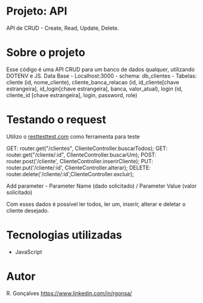 # Projeto: API

API de CRUD - Create, Read, Update, Delete.

# Sobre o projeto

Esse código é uma API CRUD para um banco de dados qualquer, utilizando DOTENV e JS.
Data Base - Localhost:3000 - schema: db_clientes - Tabelas: cliente (id, nome_cliente), cliente_banca_relacao (id, id_cliente[chave estrangeira], id_login[chave estrangeira], banca, valor_atual), login (id, cliente_id [chave estrangeira], login, password, role)

# Testando o request

Utilizo o [resttesttest.com](https://resttesttest.com/ "request test") como ferramenta para teste

GET: router.get("/clientes", ClienteController.buscarTodos);
GET: router.get("/cliente/:id", ClienteController.buscarUm);
POST: router.post('/cliente', ClienteController.inserirCliente);
PUT: router.put('/cliente/:id', ClienteController.alterar);
DELETE: router.delete('/cliente/:id',ClienteController.excluir);

Add parameter - Parameter Name (dado solicitado) / Parameter Value (valor solicitado)

Com esses dados é possível ler todos, ler um, inserir, alterar e deletar o cliente desejado.

# Tecnologias utilizadas

- JavaScript

# Autor

R. Gonçalves
https://www.linkedin.com/in/rgonsa/
